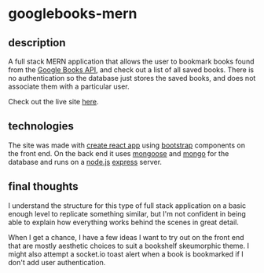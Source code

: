 # googlebooks-mern

## description
A full stack MERN application that allows the user to bookmark books found from the [Google Books API](https://developers.google.com/books), and check out a list of all saved books. There is no authentication so the database just stores the saved books, and does not associate them with a particular user. 

Check out the live site [here](https://fierce-reaches-88613.herokuapp.com/).

## technologies
The site was made with [create react app](https://create-react-app.dev/) using [bootstrap](https://react-bootstrap.github.io/) components on the front end. On the back end it uses [mongoose](https://mongoosejs.com/) and [mongo](https://www.mongodb.com/) for the database and runs on a [node.js](https://nodejs.org/en/) [express](https://expressjs.com/) server.

## final thoughts
I understand the structure for this type of full stack application on a basic enough level to replicate something similar, but I'm not confident in being able to explain how everything works behind the scenes in great detail.

When I get a chance, I have a few ideas I want to try out on the front end that are mostly aesthetic choices to suit a bookshelf skeumorphic theme. I might also attempt a socket.io toast alert when a book is bookmarked if I don't add user authentication.
